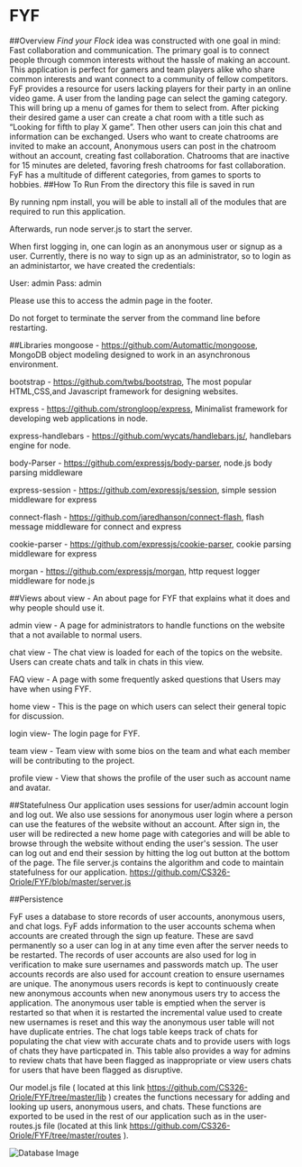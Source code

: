 # FYF

##Overview
*Find your Flock* idea was constructed with one goal in mind: Fast collaboration and communication. The primary goal is to connect people through common interests without the hassle of making an account. This application is perfect for gamers and team players alike who share common interests and want connect to a community of fellow competitors. FyF provides a resource for users lacking players for their party in an online video game. A user from the landing page can select the gaming category. This will bring up a menu of games for them to select from. After picking their desired game a user can create a chat room with a title such as “Looking for fifth to play X game”. Then other users can join this chat and information can be exchanged. Users who want to create chatrooms are invited to make an account, Anonymous users can post in the chatroom without an account, creating fast collaboration. Chatrooms that are inactive for 15 minutes are deleted, favoring fresh chatrooms for fast collaboration. FyF has a multitude of different categories, from games to sports to hobbies.
##How To Run
From the directory this file is saved in run

By running npm install, you will be able to install all of the modules that are required to run this application.

Afterwards, run node server.js to start the server.

When first logging in, one can login as an anonymous user or signup as a user. Currently, there is no way to sign up as an administrator, so to login as an administartor, we have created the credentials:

User: admin
Pass: admin

Please use this to access the admin page in the footer.

Do not forget to terminate the server from the command line before restarting.

##Libraries
mongoose - https://github.com/Automattic/mongoose, MongoDB object modeling designed to work in an asynchronous environment.

bootstrap - https://github.com/twbs/bootstrap, The most popular HTML,CSS,and Javascript framework for designing websites.

express - https://github.com/strongloop/express, Minimalist framework for developing web applications in node.

express-handlebars - https://github.com/wycats/handlebars.js/, handlebars engine for node.

body-Parser - https://github.com/expressjs/body-parser, node.js body parsing middleware

express-session - https://github.com/expressjs/session, simple session middleware for express

connect-flash - https://github.com/jaredhanson/connect-flash, flash message middleware for connect and express

cookie-parser - https://github.com/expressjs/cookie-parser, cookie parsing middleware for express

morgan -  https://github.com/expressjs/morgan, http request logger middleware for node.js

##Views
about view - An about page for FYF that explains what it does and why people should use it.

admin view - A page for administrators to handle functions on the website that a not available to normal users.

chat view - The chat view is loaded for each of the topics on the website. Users can create chats and talk in chats in this view.

FAQ view - A page with some frequently asked questions that Users may have when using FYF.

home view - This is the page on which users can select their general topic for discussion.

login view- The login page for FYF.

team view - Team view with some bios on the team and what each member will be contributing to the project.

profile view - View that shows the profile of the user such as account name and avatar.

##Statefulness
Our application uses sessions for user/admin account login and log out. We also use sessions for anonymous user login where a person can use the features of the website without an account.  After sign in, the user will be redirected a new home page with categories and will be able to browse through the website without ending the user's session. The user can log out and end their session by hitting the log out button at the bottom of the page. The file server.js contains the algorithm and code to maintain statefulness for our application.
https://github.com/CS326-Oriole/FYF/blob/master/server.js

##Persistence

FyF uses a database to store records of user accounts, anonymous users, and chat logs. FyF adds information to the user accounts schema when accounts are created through the sign up feature. These are savd permanently so a user can log in at any time even after the server needs to be restarted. The records of user accounts are also used for log in verification to make sure usernames and passwords match up. The user accounts records are also used for account creation to ensure usernames are unique. The anonymous users records is kept to continuously create new anonymous accounts when new anonymous users try to access the application. The anonymous user table is emptied when the server is restarted so that when it is restarted the incremental value used to create new usernames is reset and this way the anonymous user table will not have duplicate entries. The chat logs table keeps track of chats for populating the chat view with accurate chats and to provide users with logs of chats they have particpated in. This table also provides a way for admins to review chats that have been flagged as inappropriate or view users chats for users that have been flagged as disruptive.

Our model.js file ( located at this link https://github.com/CS326-Oriole/FYF/tree/master/lib ) creates the functions necessary for adding and looking up users, anonymous users, and chats. These functions are exported to be used in the rest of our application such as in the user-routes.js file (located at this link https://github.com/CS326-Oriole/FYF/tree/master/routes ).  

![Database Image](http://i.imgur.com/Wqy0oND.png?1)



